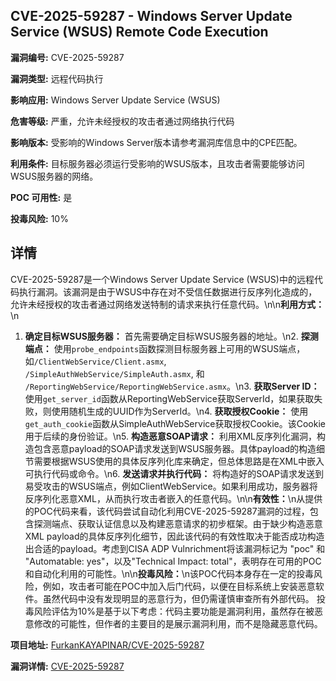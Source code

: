## CVE-2025-59287 - Windows Server Update Service (WSUS) Remote Code Execution

**漏洞编号:** CVE-2025-59287

**漏洞类型:** 远程代码执行

**影响应用:** Windows Server Update Service (WSUS)

**危害等级:** 严重，允许未经授权的攻击者通过网络执行代码

**影响版本:** 受影响的Windows Server版本请参考漏洞库信息中的CPE匹配。

**利用条件:** 目标服务器必须运行受影响的WSUS版本，且攻击者需要能够访问WSUS服务器的网络。

**POC 可用性:** 是

**投毒风险:** 10%

## 详情

CVE-2025-59287是一个Windows Server Update Service (WSUS)中的远程代码执行漏洞。该漏洞是由于WSUS中存在对不受信任数据进行反序列化造成的，允许未经授权的攻击者通过网络发送特制的请求来执行任意代码。\n\n**利用方式：**\n
1.  **确定目标WSUS服务器：** 首先需要确定目标WSUS服务器的地址。\n2.  **探测端点：** 使用`probe_endpoints`函数探测目标服务器上可用的WSUS端点，如`/ClientWebService/Client.asmx`, `/SimpleAuthWebService/SimpleAuth.asmx`, 和 `/ReportingWebService/ReportingWebService.asmx`。\n3.  **获取Server ID：** 使用`get_server_id`函数从ReportingWebService获取ServerId，如果获取失败，则使用随机生成的UUID作为ServerId。\n4.  **获取授权Cookie：**  使用`get_auth_cookie`函数从SimpleAuthWebService获取授权Cookie。该Cookie用于后续的身份验证。\n5.  **构造恶意SOAP请求：**  利用XML反序列化漏洞，构造包含恶意payload的SOAP请求发送到WSUS服务器。具体payload的构造细节需要根据WSUS使用的具体反序列化库来确定，但总体思路是在XML中嵌入可执行代码或命令。\n6.  **发送请求并执行代码：** 将构造好的SOAP请求发送到易受攻击的WSUS端点，例如ClientWebService。如果利用成功，服务器将反序列化恶意XML，从而执行攻击者嵌入的任意代码。\n\n**有效性：**\n从提供的POC代码来看，该代码尝试自动化利用CVE-2025-59287漏洞的过程，包含探测端点、获取认证信息以及构建恶意请求的初步框架。由于缺少构造恶意XML payload的具体反序列化细节，因此该代码的有效性取决于能否成功构造出合适的payload。考虑到CISA ADP Vulnrichment将该漏洞标记为 "poc" 和 "Automatable: yes"，以及"Technical Impact: total"，表明存在可用的POC和自动化利用的可能性。\n\n**投毒风险：**\n该POC代码本身存在一定的投毒风险，例如，攻击者可能在POC中加入后门代码，以便在目标系统上安装恶意软件。虽然代码中没有发现明显的恶意行为，但仍需谨慎审查所有外部代码。 投毒风险评估为10%是基于以下考虑：代码主要功能是漏洞利用，虽然存在被恶意修改的可能性，但作者的主要目的是展示漏洞利用，而不是隐藏恶意代码。

**项目地址:** [FurkanKAYAPINAR/CVE-2025-59287](https://github.com/FurkanKAYAPINAR/CVE-2025-59287)

**漏洞详情:** [CVE-2025-59287](https://nvd.nist.gov/vuln/detail/CVE-2025-59287)